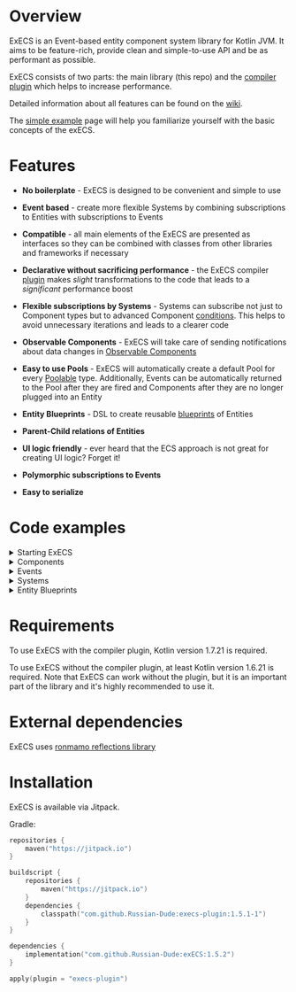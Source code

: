 # Overview
ExECS is an Event-based entity component system library for Kotlin JVM. It aims to be feature-rich, provide clean and simple-to-use API and be as performant as possible.

ExECS consists of two parts: the main library (this repo) and the [compiler plugin](https://github.com/Russian-Dude/execs-plugin) which helps to increase performance.

Detailed information about all features can be found on the [wiki](https://github.com/Russian-Dude/exECS/wiki).

The [simple example](https://github.com/Russian-Dude/exECS/wiki/Simple-example) page will help you familiarize yourself with the basic concepts of the exECS.

# Features

* **No boilerplate** - ExECS is designed to be convenient and simple to use

* **Event based** - create more flexible Systems by combining subscriptions to Entities with subscriptions to Events

* **Compatible** - all main elements of the ExECS are presented as interfaces so they can be combined with classes from other libraries and frameworks if necessary

* **Declarative without sacrificing performance** - the ExECS compiler [plugin](https://github.com/Russian-Dude/execs-plugin) makes *slight* transformations to the code that leads to a *significant* performance boost

* **Flexible subscriptions by Systems** - Systems can subscribe not just to Component types but to advanced Component [conditions](https://github.com/Russian-Dude/exECS/wiki/System#subscribing-to-component-composition-conditions). This helps to avoid unnecessary iterations and leads to a clearer code

* **Observable Components** - ExECS will take care of sending notifications about data changes in [Observable Components](https://github.com/Russian-Dude/exECS/wiki/Component#observable-components)

* **Easy to use Pools** - ExECS will automatically create a default Pool for every [Poolable](https://github.com/Russian-Dude/exECS/wiki/Poolable) type. Additionally, Events can be automatically returned to the Pool after they are fired and Components after they are no longer plugged into an Entity

* **Entity Blueprints** - DSL to create reusable [blueprints](https://github.com/Russian-Dude/exECS/wiki/Entity#blueprints) of Entities

* **Parent-Child relations of Entities**

* **UI logic friendly** - ever heard that the ECS approach is not great for creating UI logic? Forget it!

* **Polymorphic subscriptions to Events**

* **Easy to serialize**

# Code examples

<details> 
  <summary>Starting ExECS</summary>
  
   ```kotlin
   fun main() {

        // Worlds are main entries
        val world = World()

        // Register all Systems available in the classpath (can be done manually)
        // Auto-registration can be customized
        world.autoRegisterSystems()
        
        // Create Entity. Can be done inside Systems
        world.createEntity(
            NameComponent("Julia"),
            GenderComponent.FEMALE,
            fromPool<AgeComponent> { value = 26 }
        )

        // Process the World by calling the `act` method whenever needed
        while (true) {
            world.act()
        }
    }
   ```
   
</details>

<details> 
  <summary>Components</summary>
  
   ```kotlin
// Use simple Components
class NameComponent(val name: String) : Component

// Or combine different interfaces to make advanced Components
class AgeComponent : ObservableIntComponent(), RichComponent, Poolable

enum class GenderComponent : ImmutableComponent {
        MALE, FEMALE
}
   ```
   
</details>

<details> 
  <summary>Events</summary>
  
   ```kotlin
// Subscriptions to Events are polymorphic

interface HolidayEvent : Event

class WomenDayEvent : HolidayEvent, Poolable
   ```
   
</details>

<details> 
  <summary>Systems</summary>
  
   ```kotlin
    // This System acts every tick
    class PrintTickSystem : ActingSystem() {

        override fun act() {
            println("Tick!")
        }
    }

    // This System acts every time HolidayEvent or its ancestor is fired
    class PrintItsHolidaySystem : EventSystem<HolidayEvent>() {

        override fun eventFired(event: HolidayEvent) {
            println("Wow, such a good day to be a holiday!")
        }
    }

    // This System acts every tick and iterates through the Entities with NameComponent
    class PrintHelloSystem : IterableActingSystem(only = NameComponent::class) {

        override fun act(entity: Entity) {
            val name = entity<NameComponent>()!!.name
            println("Hello, $name!")
        }
    }

    // This System acts every time WomenDayEvent is fired and iterates through the Entities
    // that are females, with age over or equals 18, and have a name
    class CongratsAdultWomenSystem : IterableEventSystem<WomenDayEvent>(
        allOf = NameComponent::class and GenderComponent.FEMALE and AgeComponent::class { value >= 18 }
    ) {

        override fun eventFired(entity: Entity, event: WomenDayEvent) {
            println("Happy International Women's Day, ${entity<NameComponent>()!!.name}!")
        }
    }
   ```
   
</details>

<details> 
  <summary>Entity Blueprints</summary>
  
   ```kotlin
    // Simple blueprint
    val justManBP = EntityBlueprint {
        withComponent(GenderComponent.MALE)
    }

    // Blueprint that allows to customize an Entity on creation
    class PersonBPConfig(var name: String, var age: Int, var gender: GenderComponent) : EntityBlueprintConfiguration(), Poolable

    val personBP = EntityBlueprint<PersonBPConfig> { config ->
        withComponent(NameComponent(config.name))
        withComponent(config.gender)
        withComponent<AgeComponent> { value = config.age }
    }


    // Creating Entities somewhere inside System:

    createEntity(justManBP)

    createEntity(personBP) {
        name = "Winston"
        gender = GenderComponent.MALE
        age = 39
    }
   ```
   
</details>

# Requirements
To use ExECS with the compiler plugin, Kotlin version 1.7.21 is required.

To use ExECS without the compiler plugin, at least Kotlin version 1.6.21 is required. Note that ExECS can work without the plugin, but it is an important part of the library and it's highly recommended to use it.

# External dependencies
ExECS uses [ronmamo reflections library](https://github.com/ronmamo/reflections)

# Installation
ExECS is available via Jitpack.

Gradle:
```kotlin
repositories {
    maven("https://jitpack.io")
}

buildscript {
    repositories {
        maven("https://jitpack.io")
    }
    dependencies {
        classpath("com.github.Russian-Dude:execs-plugin:1.5.1-1")
    }
}

dependencies {
    implementation("com.github.Russian-Dude:exECS:1.5.2")
}

apply(plugin = "execs-plugin")
```
